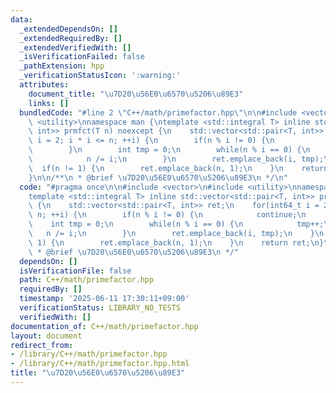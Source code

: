 ```yaml
---
data:
  _extendedDependsOn: []
  _extendedRequiredBy: []
  _extendedVerifiedWith: []
  _isVerificationFailed: false
  _pathExtension: hpp
  _verificationStatusIcon: ':warning:'
  attributes:
    document_title: "\u7D20\u56E0\u6570\u5206\u89E3"
    links: []
  bundledCode: "#line 2 \"C++/math/primefactor.hpp\"\n\n#include <vector>\n#include\
    \ <utility>\nnamespace man {\ntemplate <std::integral T> inline std::vector<std::pair<T,\
    \ int>> prmfct(T n) noexcept {\n    std::vector<std::pair<T, int>> ret;\n    for(int64_t\
    \ i = 2; i * i <= n; ++i) {\n        if(n % i != 0) {\n            continue;\n\
    \        }\n        int tmp = 0;\n        while(n % i == 0) {\n            tmp++;\n\
    \            n /= i;\n        }\n        ret.emplace_back(i, tmp);\n    }\n  \
    \  if(n != 1) {\n        ret.emplace_back(n, 1);\n    }\n    return ret;\n}\n\
    }\n\n/**\n * @brief \u7D20\u56E0\u6570\u5206\u89E3\n */\n"
  code: "#pragma once\n\n#include <vector>\n#include <utility>\nnamespace man {\n\
    template <std::integral T> inline std::vector<std::pair<T, int>> prmfct(T n) noexcept\
    \ {\n    std::vector<std::pair<T, int>> ret;\n    for(int64_t i = 2; i * i <=\
    \ n; ++i) {\n        if(n % i != 0) {\n            continue;\n        }\n    \
    \    int tmp = 0;\n        while(n % i == 0) {\n            tmp++;\n         \
    \   n /= i;\n        }\n        ret.emplace_back(i, tmp);\n    }\n    if(n !=\
    \ 1) {\n        ret.emplace_back(n, 1);\n    }\n    return ret;\n}\n}\n\n/**\n\
    \ * @brief \u7D20\u56E0\u6570\u5206\u89E3\n */"
  dependsOn: []
  isVerificationFile: false
  path: C++/math/primefactor.hpp
  requiredBy: []
  timestamp: '2025-06-11 17:30:11+09:00'
  verificationStatus: LIBRARY_NO_TESTS
  verifiedWith: []
documentation_of: C++/math/primefactor.hpp
layout: document
redirect_from:
- /library/C++/math/primefactor.hpp
- /library/C++/math/primefactor.hpp.html
title: "\u7D20\u56E0\u6570\u5206\u89E3"
---
```

